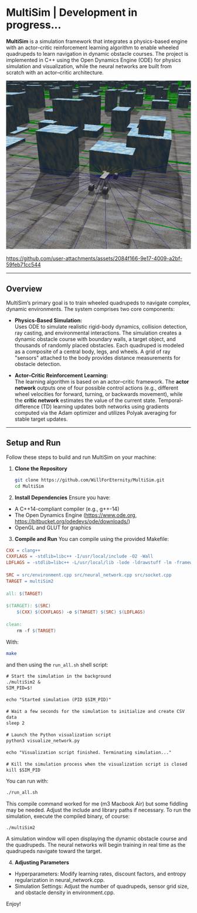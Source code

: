 # MultiSim  |  Development in progress...

**MultiSim** is a simulation framework that integrates a physics-based engine with an actor–critic reinforcement learning algorithm to enable wheeled quadrupeds to learn navigation in dynamic obstacle courses. The project is implemented in C++ using the Open Dynamics Engine (ODE) for physics simulation and visualization, while the neural networks are built from scratch with an actor–critic architecture.

![MultiSim](Intro.png)

https://github.com/user-attachments/assets/2084f166-9e17-4009-a2bf-59feb71cc544


---

## Overview

MultiSim’s primary goal is to train wheeled quadrupeds to navigate complex, dynamic environments. The system comprises two core components:

- **Physics-Based Simulation:**  
  Uses ODE to simulate realistic rigid-body dynamics, collision detection, ray casting, and environmental interactions. The simulation creates a dynamic obstacle course with boundary walls, a target object, and thousands of randomly placed obstacles. Each quadruped is modeled as a composite of a central body, legs, and wheels. A grid of ray "sensors" attached to the body provides distance measurements for obstacle detection.

- **Actor–Critic Reinforcement Learning:**  
  The learning algorithm is based on an actor–critic framework. The **actor network** outputs one of four possible control actions (e.g., different wheel velocities for forward, turning, or backwards movement), while the **critic network** estimates the value of the current state. Temporal-difference (TD) learning updates both networks using gradients computed via the Adam optimizer and utilizes Polyak averaging for stable target updates.

---

## Setup and Run

Follow these steps to build and run MultiSim on your machine:

1. **Clone the Repository**
   ```bash
   git clone https://github.com/WillForEternity/MultiSim.git
   cd MultiSim

2. **Install Dependencies**
Ensure you have:
- A C++14-compliant compiler (e.g., g++-14)
- The Open Dynamics Engine (https://www.ode.org, https://bitbucket.org/odedevs/ode/downloads/) 
- OpenGL and GLUT for graphics

3. **Compile and Run**
You can compile using the provided Makefile:
```Makefile
CXX = clang++
CXXFLAGS = -stdlib=libc++ -I/usr/local/include -O2 -Wall
LDFLAGS = -stdlib=libc++ -L/usr/local/lib -lode -ldrawstuff -lm -framework GLUT -framework OpenGL

SRC = src/environment.cpp src/neural_network.cpp src/socket.cpp
TARGET = multiSim2

all: $(TARGET)

$(TARGET): $(SRC)
	$(CXX) $(CXXFLAGS) -o $(TARGET) $(SRC) $(LDFLAGS)

clean:
	rm -f $(TARGET)
```
With: 
```bash
make
```
and then using the `run_all.sh` shell script:
```Shell
# Start the simulation in the background
./multiSim2 &
SIM_PID=$!

echo "Started simulation (PID $SIM_PID)"

# Wait a few seconds for the simulation to initialize and create CSV data
sleep 2

# Launch the Python visualization script
python3 visualize_network.py

echo "Visualization script finished. Terminating simulation..."

# Kill the simulation process when the visualization script is closed
kill $SIM_PID
```
You can run with:
```bash
./run_all.sh
```
This compile command worked for me (m3 Macbook Air) but some fiddling may be needed. Adjust the include and library paths if necessary. To run the simulation, execute the compiled binary, of course:
```bash
./multiSim2
```
A simulation window will open displaying the dynamic obstacle course and the quadrupeds. The neural networks will begin training in real time as the quadrupeds navigate toward the target.

4. **Adjusting Parameters**
- Hyperparameters: Modify learning rates, discount factors, and entropy regularization in neural_network.cpp.
- Simulation Settings: Adjust the number of quadrupeds, sensor grid size, and obstacle density in environment.cpp.

Enjoy! 

